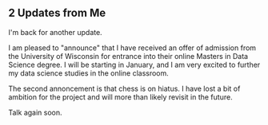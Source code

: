 ## 2 Updates from Me

I'm back for another update.  

I am pleased to "announce" that I have received an offer of admission from the University of Wisconsin for entrance into their online Masters in Data Science degree. I will be starting in January, and I am very excited to further my data science studies in the online classroom.  

The second annoncement is that chess is on hiatus. I have lost a bit of ambition for the project and will more than likely revisit in the future.  

Talk again soon.
